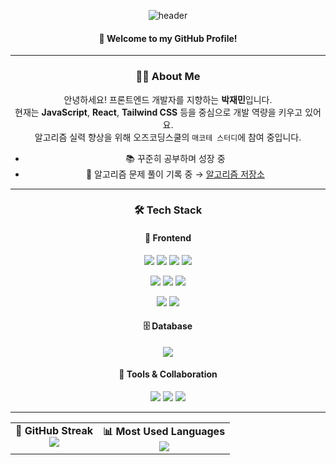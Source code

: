 <div align="center"> 

![header](https://capsule-render.vercel.app/api?type=cylinder&color=000000&height=150&section=header&text=jamminP&fontColor=ffffff&fontSize=70&animation=fadeIn&fontAlignY=55&desc=%20&descAlignY=62&descAlign=62) 
  
#### :wave: Welcome to my GitHub Profile!

---

### 🧑‍💻 About Me

안녕하세요! 프론트엔드 개발자를 지향하는 **박재민**입니다.  
현재는 **JavaScript**, **React**, **Tailwind CSS** 등을 중심으로 개발 역량을 키우고 있어요.  
알고리즘 실력 향상을 위해 오즈코딩스쿨의 `매코테 스터디`에 참여 중입니다.  

- 📚 꾸준히 공부하며 성장 중  
- 🧩 알고리즘 문제 풀이 기록 중 → [알고리즘 저장소](https://github.com/jamminP/javascript-algorithms)

---

### 🛠️ Tech Stack

#### 🎨 Frontend
<p align="center">
  <img src="https://img.shields.io/badge/JavaScript-F7DF1E?style=for-the-badge&logo=JavaScript&logoColor=black"/>
  <img src="https://img.shields.io/badge/HTML5-E34F26?style=for-the-badge&logo=HTML5&logoColor=white"/>
  <img src="https://img.shields.io/badge/CSS3-1572B6?style=for-the-badge&logo=CSS3&logoColor=white"/>
  <img src="https://img.shields.io/badge/Java-007396?style=for-the-badge&logo=Java&logoColor=white"/>
</p>
<p align="center">
  <img src="https://img.shields.io/badge/React-61DAFB?style=for-the-badge&logo=react&logoColor=black"/>
  <img src="https://img.shields.io/badge/Vue.js-4FC08D?style=for-the-badge&logo=vue.js&logoColor=white"/>
  <img src="https://img.shields.io/badge/Flutter-007ACC?style=for-the-badge&logo=Flutter&logoColor=white"/>
</p>
<p align="center">
  <img src="https://img.shields.io/badge/TailwindCSS-06B6D4?style=for-the-badge&logo=tailwindcss&logoColor=white"/>
  <img src="https://img.shields.io/badge/styled--components-DB7093?style=for-the-badge&logo=styled-components&logoColor=white"/>
</p>

#### 🗄️ Database
<p align="center">
  <img src="https://img.shields.io/badge/MySQL-4479A1?style=for-the-badge&logo=MySQL&logoColor=white"/>
</p>

#### 🔧 Tools & Collaboration
<p align="center">
  <img src="https://img.shields.io/badge/GitHub-181717?style=for-the-badge&logo=github&logoColor=white"/>
  <img src="https://img.shields.io/badge/Figma-F24E1E?style=for-the-badge&logo=figma&logoColor=white"/>
  <img src="https://img.shields.io/badge/Slack-4A154B?style=for-the-badge&logo=slack&logoColor=white"/>
</p>

---

<table border="0">
  <tr>
    <td align="center" valign="top">
      <strong>🌱 GitHub Streak</strong><br>
      <img src="https://streak-stats.demolab.com?user=jamminP&theme=radical&hide_border=true" />
    </td>
    <td align="center" valign="top">
      <strong>📊 Most Used Languages</strong><br>
      <img src="https://github-readme-stats.vercel.app/api/top-langs/?username=jamminP&layout=compact&theme=radical" />
    </td>
  </tr>
</table>





</div>
